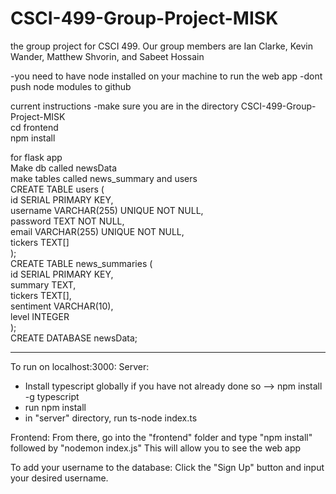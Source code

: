 # CSCI-499-Group-Project-MISK
the group project for CSCI 499. Our group members are Ian Clarke, Kevin Wander, Matthew Shvorin, and Sabeet Hossain

-you need to have node installed on your machine to run the web app
-dont push node modules to github


current instructions
-make sure you are in the directory CSCI-499-Group-Project-MISK <br />
cd frontend <br />
npm install <br />


for flask app <br/>
Make db called newsData <br/>
make tables called news_summary and users <br/>
CREATE TABLE users ( <br/>
    id SERIAL PRIMARY KEY, <br/>
    username VARCHAR(255) UNIQUE NOT NULL, <br/>
    password TEXT NOT NULL, <br/>
    email VARCHAR(255) UNIQUE NOT NULL, <br/>
    tickers TEXT[] <br/>
    ); <br/>
    CREATE TABLE news_summaries ( <br/>
    id SERIAL PRIMARY KEY, <br/>
     summary TEXT, <br/>
     tickers TEXT[], <br/>
     sentiment VARCHAR(10), <br/>
      level INTEGER <br/>
    ); <br/>
     CREATE DATABASE newsData; <br/>



--------------------------------------------------------------------------------------------------------------------------------------------------------------------------------------------

To run on localhost:3000:
Server:
- Install typescript globally if you have not already done so --> npm install -g typescript
- run npm install
- in "server" directory, run ts-node index.ts

Frontend:
From there, go into the "frontend" folder and type "npm install" followed by "nodemon index.js"
This will allow you to see the web app

To add your username to the database:
Click the "Sign Up" button and input your desired username.
